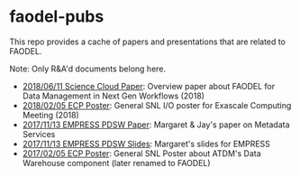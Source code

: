 # faodel-pubs

This repo provides a cache of papers and presentations that are related to
FAODEL.

Note: Only R&A'd documents belong here.

- [2018/06/11 Science Cloud Paper](./180611_widener_scicloud18.pdf): Overview paper about FAODEL for Data Management in Next Gen Workflows (2018)
- [2018/02/05 ECP Poster](./180205_ulmer_ecp_poster_snl_data_management_30x40.pdf): General SNL I/O poster for Exascale Computing Meeting (2018)
- [2017/11/13 EMPRESS PDSW Paper](./171113_lawson_pdsw_empress_paper.pdf): Margaret & Jay's paper on Metadata Services
- [2017/11/13 EMPRESS PDSW Slides](./171113_lawson_pdsw_empress_slides.pdf): Margaret's slides for EMPRESS
- [2017/02/05 ECP Poster](./170131_ulmer_ecp_poster_data_warehouse_36x23.pdf): General SNL Poster about ATDM's Data Warehouse component (later renamed to FAODEL)

